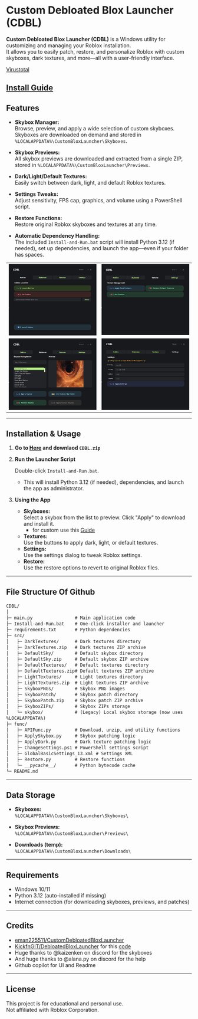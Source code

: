 # Custom Debloated Blox Launcher (CDBL)

**Custom Debloated Blox Launcher (CDBL)** is a Windows utility for customizing and managing your Roblox installation.  
It allows you to easily patch, restore, and personalize Roblox with custom skyboxes, dark textures, and more—all with a user-friendly interface.

[Virustotal](https://www.virustotal.com/gui/url/79bdafe673df56a870093405b180b1d03b61f9e1bc4e49add6ee366be3329a85)

[Install Guide](https://github.com/eman225511/CustomDebloatedBloxLauncher?tab=readme-ov-file#installation--usage)
---

## Features

- **Skybox Manager:**  
  Browse, preview, and apply a wide selection of custom skyboxes. Skyboxes are downloaded on demand and stored in `%LOCALAPPDATA%\CustomBloxLauncher\Skyboxes`.

- **Skybox Previews:**  
  All skybox previews are downloaded and extracted from a single ZIP, stored in `%LOCALAPPDATA%\CustomBloxLauncher\Previews`.

- **Dark/Light/Default Textures:**  
  Easily switch between dark, light, and default Roblox textures.

- **Settings Tweaks:**  
  Adjust sensitivity, FPS cap, graphics, and volume using a PowerShell script.

- **Restore Functions:**  
  Restore original Roblox skyboxes and textures at any time.

- **Automatic Dependency Handling:**  
  The included `Install-and-Run.bat` script will install Python 3.12 (if needed), set up dependencies, and launch the app—even if your folder has spaces.


|   |  |
| ------------- | ------------- |
| ![alt](Preview3.png)  | ![alt](Preview1.png)  |
| ![alt](Preview4.png)  | ![alt](Preview2.png)  |

---

## Installation & Usage

1. **Go to [Here](https://github.com/eman225511/CustomDebloatedBloxLauncher/releases/tag/update) and downlaod `CDBL.zip`**

2. **Run the Launcher Script**

   Double-click `Install-and-Run.bat`.  
   - This will install Python 3.12 (if needed), dependencies, and launch the app as administrator.

3. **Using the App**

   - **Skyboxes:**  
     Select a skybox from the list to preview. Click "Apply" to download and install it.
     - for custom use this [Guide](CustomSky.md)
   - **Textures:**  
     Use the buttons to apply dark, light, or default textures.
   - **Settings:**  
     Use the settings dialog to tweak Roblox settings.
   - **Restore:**  
     Use the restore options to revert to original Roblox files.

---

## File Structure Of Github

```
CDBL/
│
├─ main.py                # Main application code
├─ Install-and-Run.bat    # One-click installer and launcher
├─ requirements.txt       # Python dependencies
├─ src/
│   ├─ DarkTextures/      # Dark textures directory
│   ├─ DarkTextures.zip   # Dark textures ZIP archive
│   ├─ DefaultSky/        # Default skybox directory
│   ├─ DefaultSky.zip     # Default skybox ZIP archive
│   ├─ DefaultTextures/   # Default textures directory
│   ├─ DefaultTextures.zip# Default textures ZIP archive
│   ├─ LightTextures/     # Light textures directory
│   ├─ LightTextures.zip  # Light textures ZIP archive
│   ├─ SkyboxPNGs/        # Skybox PNG images
│   ├─ SkyboxPatch/       # Skybox patch directory
│   ├─ SkyboxPatch.zip    # Skybox patch ZIP archive
│   ├─ SkyboxZIPs/        # Skybox ZIPs storage
│   └─ skybox/            # (Legacy) Local skybox storage (now uses %LOCALAPPDATA%)
├─ func/
│   ├─ APIFunc.py         # Download, unzip, and utility functions
│   ├─ ApplySkybox.py     # Skybox patching logic
│   ├─ ApplyDark.py       # Dark texture patching logic
│   ├─ ChangeSettings.ps1 # PowerShell settings script
│   ├─ GlobalBasicSettings_13.xml # Settings XML
│   ├─ Restore.py         # Restore functions
│   └─ __pycache__/       # Python bytecode cache
└─ README.md
```

---

## Data Storage

- **Skyboxes:**  
  `%LOCALAPPDATA%\CustomBloxLauncher\Skyboxes\`

- **Skybox Previews:**  
  `%LOCALAPPDATA%\CustomBloxLauncher\Previews\`

- **Downloads (temp):**  
  `%LOCALAPPDATA%\CustomBloxLauncher\Downloads\`

---

## Requirements

- Windows 10/11
- Python 3.12 (auto-installed if missing)
- Internet connection (for downloading skyboxes, previews, and patches)

---

## Credits

- [eman225511/CustomDebloatedBloxLauncher](https://github.com/eman225511/CustomDebloatedBloxLauncher)  
- [KickfnGIT/DebloatedBloxLauncher](https://github.com/KickfnGIT/DebloatedBloxLauncher) for this [code](https://github.com/eman225511/CustomDebloatedBloxLauncher/blob/main/func/ChangeSettings.ps1)
- Huge thanks to @kaizenken on discord for the skyboxes
- And huge thanks to @alana.py on discord for the help
- Github copilot for UI and Readme

---

## License

This project is for educational and personal use.  
Not affiliated with Roblox Corporation.
